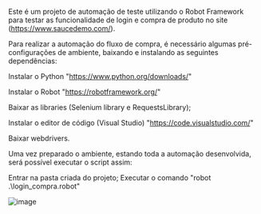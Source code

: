 Este é um projeto de automação de teste utilizando o Robot Framework para testar as funcionalidade de login e compra de produto no site (https://www.saucedemo.com/).

Para realizar a automação do fluxo de compra, é necessário algumas pré-configurações de ambiente, baixando e instalando as seguintes dependências:

Instalar o Python "https://www.python.org/downloads/"

Instalar o Robot "https://robotframework.org/"

Baixar as libraries (Selenium library e RequestsLibrary);

Instalar o editor de código (Visual Studio) "https://code.visualstudio.com/"

Baixar webdrivers.

Uma vez preparado o ambiente, estando toda a automação desenvolvida, será possível executar o script assim:

Entrar na pasta criada do projeto;
Executar o comando "robot .\login_compra.robot"

![image](https://github.com/Santana79/Automacao/assets/49695433/e9a2aee3-0875-4cab-ade2-9dae0ab0ba52)




